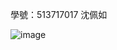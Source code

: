 學號：513717017 沈佩如

![image](https://github.com/user-attachments/assets/c1a29984-a5fe-48a7-99f1-c6a7802d2b43)
